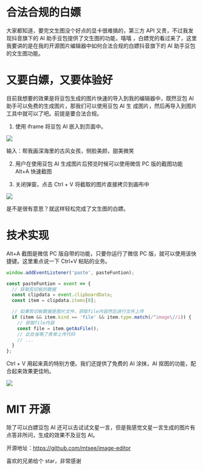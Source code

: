 # 合法合规的白嫖

大家都知道，要完文生图没个好点的显卡很难搞的，第三方 API 又贵，不过我发现抖音旗下的 AI 助手豆包提供了文生图的功能，嘻嘻
，白嫖党的看过来了，这里我要讲的是在我的开源图片编辑器中如何合法合规的白嫖抖音旗下的 AI 助手豆包的文生图功能。

# 又要白嫖，又要体验好

目前我想要的效果是将豆包生成的图片快速的导入到我的编辑器中，既然豆包 AI 助手可以免费的生成图片，那我们可以使用豆包 AI 生
成图片，然后再导入到图片工具中就可以了吧。前提是要合法合规。

1. 使用 iframe 将豆包 AI 嵌入到页面中。

![](https://h5ds-cdn.oss-cn-beijing.aliyuncs.com/doc/imgeditordoc/20240425004933.png)

输入：帮我画深海里的古风女孩，侧脸美颜，甜美微笑

2. 用户在使用豆包 AI 生成图片后预览时候可以使用微信 PC 版的截图功能 Alt+A 快速截图

3. 关闭弹窗，点击 Ctrl + V 将截取的图片直接拷贝到画布中

![](https://h5ds-cdn.oss-cn-beijing.aliyuncs.com/doc/imgeditordoc/20240425005403.png)

是不是很有意思？就这样轻松完成了文生图的白嫖。

# 技术实现

Alt+A 截图是微信 PC 版自带的功能，只要你运行了微信 PC 版，就可以使用该快捷键。这里重点说一下 Ctrl+V 粘贴的业务。

```javascript
window.addEventListener('paste', pasteFuntion);

const pasteFuntion = event => {
  // 获取剪切板的数据
  const clipdata = event.clipboardData;
  const item = clipdata.items[0];

  // 如果剪切板数据是图片文件，获取file内容然后进行文件上传
  if (item && item.kind == 'file' && item.type.match(/^image\//i)) {
    // 获取file内容
    const file = item.getAsFile();
    // 此处省略了表单上传代码
    // ...
  }
};
```

Ctrl + V 用起来真的特别方便。我们还提供了免费的 AI 涂抹，AI 抠图的功能，配合起来效果更佳哟。

![](https://h5ds-cdn.oss-cn-beijing.aliyuncs.com/doc/imgeditordoc/20240425010735.png)

# MIT 开源

除了可以白嫖豆包 AI 还可以去试试文星一言，但是我感觉文星一言生成的图片有点答非所问，生成的效果不及豆包 AI。

开源地址：https://github.com/mtsee/image-editor

喜欢的兄弟给个 star，非常感谢
